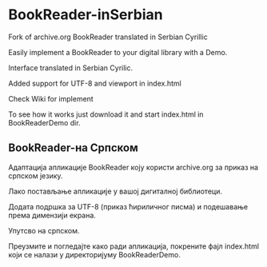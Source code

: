 # BookReader-inSerbian
Fork of аrchive.org BookReader translated in Serbian Cyrillic<br>

Easily implement a BookReader to your digital library with a Demo.<br>

Interface translated in Serbian Cyrilic.<br>

Added support for UTF-8 and viewport in index.html<br>

Check Wiki for implement<br>

To see how it works just download it and start index.html in BookReaderDemo dir.

## BookReader-на Српском
Адаптација апликације BookReader коју користи аrchive.org за приказ на српском језику.<br>

Лако постављање апликације у вашој дигиталној библиотеци.<br>

Додата подршка за UTF-8 (приказ ћириличног писма) и подешавање према димензији екрана.<br>

Упутсво на српском.<br>

Преузмите и погледајте како ради апликација, покрените фајл index.html који се налази у директоријуму BookReaderDemo.
